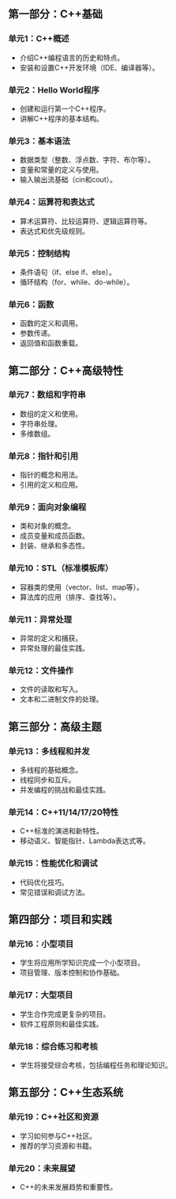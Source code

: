 ## 第一部分：C++基础

### 单元1：C++概述
- 介绍C++编程语言的历史和特点。
- 安装和设置C++开发环境（IDE、编译器等）。

### 单元2：Hello World程序
- 创建和运行第一个C++程序。
- 讲解C++程序的基本结构。

### 单元3：基本语法
- 数据类型（整数、浮点数、字符、布尔等）。
- 变量和常量的定义与使用。
- 输入输出流基础（cin和cout）。

### 单元4：运算符和表达式
- 算术运算符、比较运算符、逻辑运算符等。
- 表达式和优先级规则。

### 单元5：控制结构
- 条件语句（if、else if、else）。
- 循环结构（for、while、do-while）。

### 单元6：函数
- 函数的定义和调用。
- 参数传递。
- 返回值和函数重载。

## 第二部分：C++高级特性

### 单元7：数组和字符串
- 数组的定义和使用。
- 字符串处理。
- 多维数组。

### 单元8：指针和引用
- 指针的概念和用法。
- 引用的定义和应用。

### 单元9：面向对象编程
- 类和对象的概念。
- 成员变量和成员函数。
- 封装、继承和多态性。

### 单元10：STL（标准模板库）
- 容器类的使用（vector、list、map等）。
- 算法库的应用（排序、查找等）。

### 单元11：异常处理
- 异常的定义和捕获。
- 异常处理的最佳实践。

### 单元12：文件操作
- 文件的读取和写入。
- 文本和二进制文件的处理。

## 第三部分：高级主题

### 单元13：多线程和并发
- 多线程的基础概念。
- 线程同步和互斥。
- 并发编程的挑战和最佳实践。

### 单元14：C++11/14/17/20特性
- C++标准的演进和新特性。
- 移动语义、智能指针、Lambda表达式等。

### 单元15：性能优化和调试
- 代码优化技巧。
- 常见错误和调试方法。

## 第四部分：项目和实践

### 单元16：小型项目
- 学生将应用所学知识完成一个小型项目。
- 项目管理、版本控制和协作基础。

### 单元17：大型项目
- 学生合作完成更复杂的项目。
- 软件工程原则和最佳实践。

### 单元18：综合练习和考核
- 学生将接受综合考核，包括编程任务和理论知识。

## 第五部分：C++生态系统

### 单元19：C++社区和资源
- 学习如何参与C++社区。
- 推荐的学习资源和书籍。

### 单元20：未来展望
- C++的未来发展趋势和重要性。

